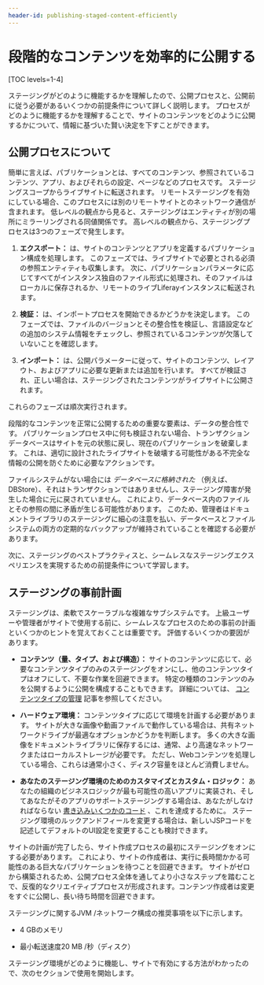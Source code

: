 ```yaml
---
header-id: publishing-staged-content-efficiently
---
```


# 段階的なコンテンツを効率的に公開する

[TOC levels=1-4]

ステージングがどのように機能するかを理解したので、公開プロセスと、公開前に従う必要があるいくつかの前提条件について詳しく説明します。 プロセスがどのように機能するかを理解することで、サイトのコンテンツをどのように公開するかについて、情報に基づいた賢い決定を下すことができます。

## 公開プロセスについて

簡単に言えば、パブリケーションとは、すべてのコンテンツ、参照されているコンテンツ、アプリ、およびそれらの設定、ページなどのプロセスです。 ステージングスコープからライブサイトに転送されます。 リモートステージングを有効にしている場合、このプロセスには別のリモートサイトとのネットワーク通信が含まれます。 低レベルの観点から見ると、ステージングはエンティティが別の場所にミラーリングされる同値関係です。 高レベルの観点から、ステージングプロセスは3つのフェーズで発生します。

1.  **エクスポート：** は、サイトのコンテンツとアプリを定義するパブリケーション構成を処理します。 このフェーズでは、ライブサイトで必要とされる必須の参照エンティティも収集します。 次に、パブリケーションパラメータに応じてすべてがインスタンス独自のファイル形式に処理され、そのファイルはローカルに保存されるか、リモートのライブLiferayインスタンスに転送されます。

2.  **検証：** は、インポートプロセスを開始できるかどうかを決定します。 このフェーズでは、ファイルのバージョンとその整合性を検証し、言語設定などの追加のシステム情報をチェックし、参照されているコンテンツが欠落していないことを確認します。

3.  **インポート：** は、公開パラメーターに従って、サイトのコンテンツ、レイアウト、およびアプリに必要な更新または追加を行います。 すべてが検証され、正しい場合は、ステージングされたコンテンツがライブサイトに公開されます。

これらのフェーズは順次実行されます。

段階的なコンテンツを正常に公開するための重要な要素は、データの整合性です。 パブリケーションプロセス中に何も検証されない場合、トランザクションデータベースはサイトを元の状態に戻し、現在のパブリケーションを破棄します。 これは、適切に設計されたライブサイトを破壊する可能性がある不完全な情報の公開を防ぐために必要なアクションです。

ファイルシステムがない場合には *データベースに格納された* （例えば、DBStore）、それはトランザクションではありませんし、ステージング障害が発生した場合に元に戻されていません。 これにより、データベース内のファイルとその参照の間に矛盾が生じる可能性があります。 このため、管理者はドキュメントライブラリのステージングに細心の注意を払い、データベースとファイルシステムの両方の定期的なバックアップが維持されていることを確認する必要があります。

次に、ステージングのベストプラクティスと、シームレスなステージングエクスペリエンスを実現するための前提条件について学習します。

## ステージングの事前計画

ステージングは、柔軟でスケーラブルな複雑なサブシステムです。 上級ユーザーや管理者がサイトで使用する前に、シームレスなプロセスのための事前の計画といくつかのヒントを覚えておくことは重要です。 評価するいくつかの要因があります。

  - **コンテンツ（量、タイプ、および構造）：** サイトのコンテンツに応じて、必要なコンテンツタイプのみのステージングをオンにし、他のコンテンツタイプはオフにして、不要な作業を回避できます。 特定の種類のコンテンツのみを公開するように公開を構成することもできます。 詳細については、 [コンテンツタイプの管理](/docs/7-1/user/-/knowledge_base/u/managing-content-types-in-staging) 記事を参照してください。

  - **ハードウェア環境：** コンテンツタイプに応じて環境を計画する必要があります。 サイトが大きな画像や動画ファイルで動作している場合は、共有ネットワークドライブが最適なオプションかどうかを判断します。 多くの大きな画像をドキュメントライブラリに保存するには、通常、より高速なネットワークまたはローカルストレージが必要です。 ただし、Webコンテンツを処理している場合、これらは通常小さく、ディスク容量をほとんど消費しません。

  - **あなたのステージング環境のためのカスタマイズとカスタム・ロジック：** あなたの組織のビジネスロジックが最も可能性の高いアプリに実装され、そしてあなたがそのアプリのサポートステージングする場合は、あなたがしなければならない [書き込みいくつかのコード](/docs/7-1/tutorials/-/knowledge_base/t/export-import-and-staging) 、これを達成するために。 ステージング環境のルックアンドフィールを変更する場合は、新しいJSPコードを記述してデフォルトのUI設定を変更することも検討できます。

サイトの計画が完了したら、サイト作成プロセスの最初にステージングをオンにする必要があります。 これにより、サイトの作成者は、実行に長時間かかる可能性のある巨大なパブリケーションを待つことを回避できます。 サイトがゼロから構築されるため、公開プロセス全体を通してより小さなステップを踏むことで、反復的なクリエイティブプロセスが形成されます。コンテンツ作成者は変更をすぐに公開し、長い待ち時間を回避できます。

ステージングに関するJVM /ネットワーク構成の推奨事項を以下に示します。

  - 4 GBのメモリ

  - 最小転送速度20 MB /秒（ディスク）

ステージング環境がどのように機能し、サイトで有効にする方法がわかったので、次のセクションで使用を開始します。
